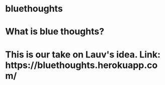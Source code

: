# bluethoughts

<h1> What is blue thoughts?<h1>
 
<p> This is our take on Lauv's idea.
Link: https://bluethoughts.herokuapp.com/
</p>


